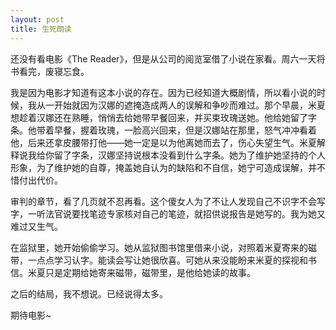 ```yaml
---
layout: post
title: 生死朗读
---
```




还没有看电影《The Reader》，但是从公司的阅览室借了小说在家看。周六一天将书看完，废寝忘食。

我是因为电影才知道有这本小说的存在。因为已经知道大概剧情，所以看小说的时候，我从一开始就因为汉娜的遮掩造成两人的误解和争吵而难过。那个早晨，米夏想趁着汉娜还在熟睡，悄悄去给她带早餐回来，并买束玫瑰送她。他给她留了字条。他带着早餐，握着玫瑰，一脸高兴回来，但是汉娜站在那里，怒气冲冲看着他，后来还拿皮腰带打他——她一定是以为他离她而去了，伤心失望生气。米夏解释说我给你留了字条，汉娜坚持说根本没看到什么字条。她为了维护她坚持的个人形象，为了维护她的自尊，掩盖她自认为的缺陷和不自信，她宁可造成误解，并不惜付出代价。

审判的章节，看了几页就不忍再看。这个傻女人为了不让人发现自己不识字不会写字，一听法官说要找笔迹专家核对自己的笔迹，就招供说报告是她写的。我为她又难过又生气。

在监狱里，她开始偷偷学习。她从监狱图书馆里借来小说，对照着米夏寄来的磁带，一点点学习认字。能读会写让她很欣喜。可她从来没能盼来米夏的探视和书信。米夏只是定期给她寄来磁带，磁带里，是他给她读的故事。

之后的结局，我不想说。已经说得太多。

期待电影~
